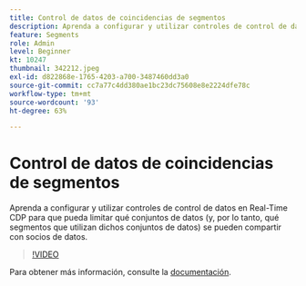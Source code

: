 ```yaml
---
title: Control de datos de coincidencias de segmentos
description: Aprenda a configurar y utilizar controles de control de datos en Real-Time CDP para que pueda limitar qué conjuntos de datos (y, por lo tanto, qué segmentos utilizan dichos conjuntos de datos... (Las descripciones deben tener entre 60 y 160 caracteres)
feature: Segments
role: Admin
level: Beginner
kt: 10247
thumbnail: 342212.jpeg
exl-id: d822868e-1765-4203-a700-3487460dd3a0
source-git-commit: cc7a77c4dd380ae1bc23dc75608e8e2224dfe78c
workflow-type: tm+mt
source-wordcount: '93'
ht-degree: 63%

---
```


# Control de datos de coincidencias de segmentos

Aprenda a configurar y utilizar controles de control de datos en Real-Time CDP para que pueda limitar qué conjuntos de datos (y, por lo tanto, qué segmentos que utilizan dichos conjuntos de datos) se pueden compartir con socios de datos.

>[!VIDEO](https://video.tv.adobe.com/v/342212/?quality=12&learn=on)

Para obtener más información, consulte la [documentación](https://experienceleague.adobe.com/docs/experience-platform/segmentation/ui/segment-match/overview.html?lang=es).
